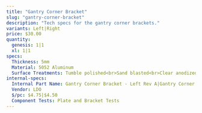 ```yaml
---
title: "Gantry Corner Bracket"
slug: "gantry-corner-bracket"
description: "Tech specs for the gantry corner brackets."
variants: Left|Right
price: $30.00
quantity:
  genesis: 1|1
  xl: 1|1
specs:
  Thickness: 5mm
  Material: 5052 Aluminum
  Surface Treatments: Tumble polished<br>Sand blasted<br>Clear anodized
internal-specs:
  Internal Part Name: Gantry Corner Bracket - Left Rev A|Gantry Corner Bracket - Right Rev A
  Vendor: LDO
  $/pc: $4.75|$4.50
  Component Tests: Plate and Bracket Tests
---
```


